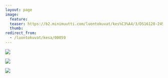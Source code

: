 ```yaml
---
layout: page
image:
  feature:
  teaser: https://b2.minimuutti.com/luontokuvat/kes%C3%A4/3/DS16128-245px.jpg
  thumb:
redirect_from:
  - /luontokuvat/kesa/00059
---
```


![](https://b2.minimuutti.com/luontokuvat/kes%C3%A4/3/DS19700-800px.jpg)

![](https://b2.minimuutti.com/luontokuvat/kes%C3%A4/3/DS16124-800px.jpg)

![](https://b2.minimuutti.com/luontokuvat/kes%C3%A4/3/DS16128-800px.jpg)
